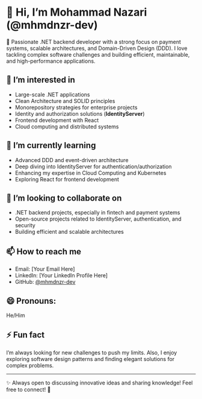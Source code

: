 # 👋 Hi, I’m Mohammad Nazari (@mhmdnzr-dev)  

🚀 Passionate .NET backend developer with a strong focus on payment systems, scalable architectures, and Domain-Driven Design (DDD). I love tackling complex software challenges and building efficient, maintainable, and high-performance applications.  

## 👀 I’m interested in  
- Large-scale .NET applications  
- Clean Architecture and SOLID principles  
- Monorepository strategies for enterprise projects  
- Identity and authorization solutions (**IdentityServer**)  
- Frontend development with React  
- Cloud computing and distributed systems  

## 🌱 I’m currently learning  
- Advanced DDD and event-driven architecture  
- Deep diving into IdentityServer for authentication/authorization  
- Enhancing my expertise in Cloud Computing and Kubernetes  
- Exploring React for frontend development  

## 💞 I’m looking to collaborate on  
- .NET backend projects, especially in fintech and payment systems  
- Open-source projects related to IdentityServer, authentication, and security  
- Building efficient and scalable architectures  

## 📫 How to reach me  
- Email: [Your Email Here]  
- LinkedIn: [Your LinkedIn Profile Here]  
- GitHub: [@mhmdnzr-dev](https://github.com/mhmdnzr-dev)  

## 😄 Pronouns:  
He/Him  

## ⚡️ Fun fact  
I’m always looking for new challenges to push my limits. Also, I enjoy exploring software design patterns and finding elegant solutions for complex problems.  

---
✨ Always open to discussing innovative ideas and sharing knowledge! Feel free to connect! 🚀
